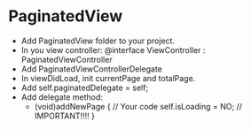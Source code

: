 # PaginatedView

- Add PaginatedView folder to your project.
- In you view controller:
  @interface ViewController : PaginatedViewController
- Add PaginatedViewControllerDelegate
- In viewDidLoad, init currentPage and totalPage.
- Add self.paginatedDelegate = self;
- Add delegate method:
  - (void)addNewPage {
     // Your code
     self.isLoading = NO; // IMPORTANT!!!!
  }
